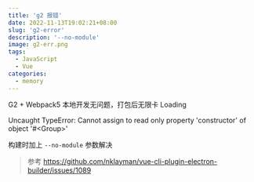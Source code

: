 ```yaml
---
title: 'g2 报错'
date: 2022-11-13T19:02:21+08:00
slug: 'g2-error'
description: '--no-module'
image: g2-err.png
tags:
  - JavaScript
  - Vue
categories:
  - memory
---
```


G2 + Webpack5 本地开发无问题，打包后无限卡 Loading

Uncaught TypeError: Cannot assign to read only property 'constructor' of object '#\<Group>'

构建时加上 `--no-module` 参数解决

> 参考
> https://github.com/nklayman/vue-cli-plugin-electron-builder/issues/1089
